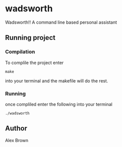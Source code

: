 # wadsworth
Wadsworth!! A command line based personal assistant


## Running project

### Compilation 

To complile the project enter

	make

into your terminal and the makefile will do the rest.

### Running

once compliled enter the following into your terminal

	./wadsworth

## Author
Alex Brown
